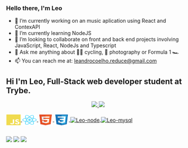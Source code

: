 ### Hello there, I'm Leo

- 🔭 I’m currently working on an music aplication using React and ContexAPI 
- 🌱 I’m currently learning NodeJS
- 👯 I’m looking to collaborate on front and back end projects involving JavaScript, React, NodeJs and Typescript
- 💬 Ask me anything about 🚴‍♂️ cycling, 📸 photography or Formula 1 🏎️  
- 📫 You can reach me at: leandrocoelho.reduce@gmail.com

## Hi I'm Leo, Full-Stack web developer student at Trybe.
<div align="center">
  <a href="https://github.com/lcoelho3412">
  <img height="150em" src="https://github-readme-stats.vercel.app/api?username=lcoelho3412&show_icons=true&theme=onedark&include_all_commits=true&count_private=true"/>
  <img height="150em" src="https://github-readme-stats.vercel.app/api/top-langs/?username=lcoelho3412&layout=compact&langs_count=7&theme=onedark"/>
</div>
<div style="display: inline_block"><br>
  <img align="center" alt="Leo-Js" height="30" width="40" src="https://raw.githubusercontent.com/devicons/devicon/master/icons/javascript/javascript-plain.svg">
  <img align="center" alt="Leo-React" height="30" width="40" src="https://raw.githubusercontent.com/devicons/devicon/master/icons/react/react-original.svg">
  <img align="center" alt="Leo-HTML" height="30" width="40" src="https://raw.githubusercontent.com/devicons/devicon/master/icons/html5/html5-original.svg">
  <img align="center" alt="Leo-CSS" height="30" width="40" src="https://raw.githubusercontent.com/devicons/devicon/master/icons/css3/css3-original.svg">
  <img align="center" alt="Leo-node" height="30" width="40"src="https://cdn.jsdelivr.net/gh/devicons/devicon/icons/nodejs/nodejs-original.svg" />
  <img align="center" alt="Leo-mysql" height="30" width="40"src="https://cdn.jsdelivr.net/gh/devicons/devicon/icons/mysql/mysql-original.svg" />
</div>
  
  ##
 
<div> 
  <a href="https://www.instagram.com/um_coelho" target="_blank"><img src="https://img.shields.io/badge/-Instagram-%23E4405F?style=for-the-badge&logo=instagram&logoColor=white" target="_blank"></a>
  <a href = "mailto:leandrocoelho.reduce@gmail.com"><img src="https://img.shields.io/badge/-Gmail-%23333?style=for-the-badge&logo=gmail&logoColor=white" target="_blank"></a>
  <a href="https://www.linkedin.com/in/leandro-coelho-826aa577/" target="_blank"><img src="https://img.shields.io/badge/-LinkedIn-%230077B5?style=for-the-badge&logo=linkedin&logoColor=white" target="_blank"></a> 
 
</div>
